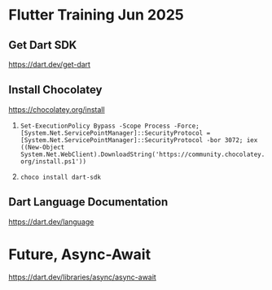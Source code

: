 # Flutter Training Jun 2025

## Get Dart SDK
https://dart.dev/get-dart

## Install Chocolatey
https://chocolatey.org/install

1. ```Set-ExecutionPolicy Bypass -Scope Process -Force; [System.Net.ServicePointManager]::SecurityProtocol = [System.Net.ServicePointManager]::SecurityProtocol -bor 3072; iex ((New-Object System.Net.WebClient).DownloadString('https://community.chocolatey.org/install.ps1'))```

2. ```choco install dart-sdk```

## Dart Language Documentation
https://dart.dev/language

# Future, Async-Await
https://dart.dev/libraries/async/async-await

